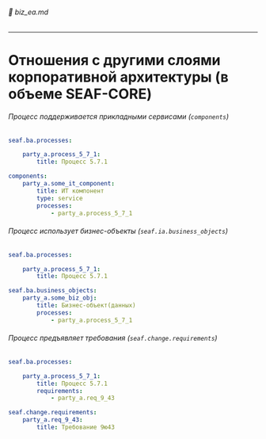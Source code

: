 ###### :green_book: biz_ea.md

---

# Отношения с другими слоями корпоративной архитектуры (в объеме SEAF-CORE)

###### Процесс поддерживается прикладными сервисами (`components`)

```yaml
seaf.ba.processes:                        

    party_a.process_5_7_1:
        title: Процесс 5.7.1                       

components:
    party_a.some_it_component:
        title: ИТ компонент
        type: service
        processes:
            - party_a.process_5_7_1
```

###### Процесс использует бизнес-объекты (`seaf.ia.business_objects`)

```yaml
seaf.ba.processes:                        

    party_a.process_5_7_1:
        title: Процесс 5.7.1                       

seaf.ba.business_objects:
    party_a.some_biz_obj:
        title: Бизнес-объект(данных)
        processes:
            - party_a.process_5_7_1
```

###### Процесс предъявляет требования (`seaf.change.requirements`)

```yaml
seaf.ba.processes:                        

    party_a.process_5_7_1:
        title: Процесс 5.7.1    
        requirements:
            - party_a.req_9_43                   

seaf.change.requirements:
    party_a.req_9_43:
        title: Требование 9ю43
```
